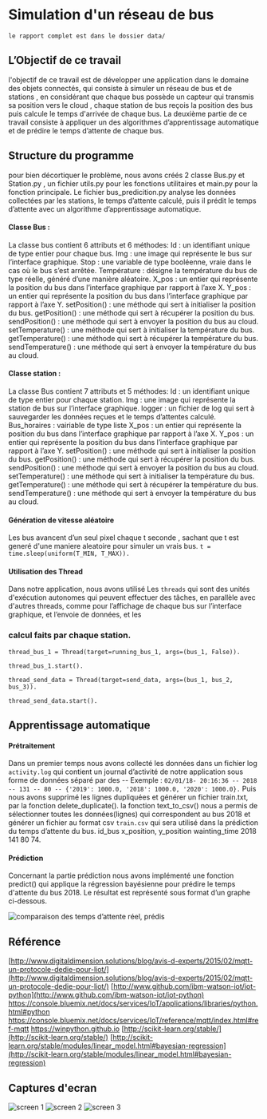 # Simulation d'un réseau de bus

```
le rapport complet est dans le dossier data/
```

## L’Objectif de ce travail

l'objectif de ce travail est de développer une application dans le domaine des objets connectés, qui consiste
à simuler un réseau de bus et de stations , en considérant que chaque bus possède un capteur qui
transmis sa position vers le cloud , chaque station de bus reçois la position des bus puis calcule le
temps d'arrivée de chaque bus.
La deuxième partie de ce travail consiste à appliquer un des algorithmes d’apprentissage automatique
et de prédire le temps d’attente de chaque bus.

## Structure du programme

pour bien décortiquer le problème, nous avons créés 2 classe Bus.py et Station.py , un fichier utils.py
pour les fonctions utilitaires et main.py pour la fonction principale.
Le fichier bus_predicition.py  analyse les données collectées par les stations, le temps
d’attente calculé, puis il prédit le temps d’attente avec un algorithme d’apprentissage automatique.


#### Classe Bus :

La classe bus contient 6 attributs et 6 méthodes:
Id : un identifiant unique de type entier pour chaque bus.
Img : une image qui représente le bus sur l’interface graphique.
Stop : une variable de type booléenne, vraie dans le cas où le bus s’est arrêtée.
Température : désigne la température du bus de type réelle, généré d’une manière aléatoire.
X_pos : un entier qui représente la position du bus dans l’interface graphique par rapport à l’axe X.
Y_pos : un entier qui représente la position du bus dans l’interface graphique par rapport à l’axe Y.
setPosition() : une méthode qui sert à initialiser la position du bus.
getPosition() : une méthode qui sert à récupérer la position du bus.
sendPosition() : une méthode qui sert à envoyer la position du bus au cloud.
setTemperature() : une méthode qui sert à initialiser la température du bus.
getTemperature() : une méthode qui sert à récupérer la température du bus.
sendTemperature() : une méthode qui sert à envoyer la température du bus au cloud.


#### Classe station :

La classe Bus contient 7 attributs et 5 méthodes:
Id : un identifiant unique de type entier pour chaque station.
Img : une image qui représente la station de bus sur l’interface graphique.
logger : un fichier de log qui sert à sauvegarder les données reçues et le temps d’attentes calculé.
Bus_horaires : vairiable de type liste
X_pos : un entier qui représente la position du bus dans l’interface graphique par rapport à l’axe X.
Y_pos : un entier qui représente la position du bus dans l’interface graphique par rapport à l’axe Y.
setPosition() : une méthode qui sert à initialiser la position du bus.
getPosition() : une méthode qui sert à récupérer la position du bus.
sendPosition() : une méthode qui sert à envoyer la position du bus au cloud.
setTemperature() : une méthode qui sert à initialiser la température du bus.
getTemperature() : une méthode qui sert à récupérer la température du bus.
sendTemperature() : une méthode qui sert à envoyer la température du bus au cloud.

#### Génération de vitesse aléatoire

Les bus avancent d’un seul pixel chaque t seconde , sachant que t est generé d'une maniere aleatoire pour
simuler un vrais bus. ``t = time.sleep(uniform(T_MIN, T_MAX)).``

#### Utilisation des Thread

Dans notre application, nous avons utilisé Les ``threads`` qui sont des unités d'exécution
autonomes qui peuvent effectuer des tâches, en parallèle avec d'autres threads, comme
pour l’affichage de chaque bus sur l’interface graphique, et l’envoie de données, et les

### calcul faits par chaque station.

``thread_bus_1 = Thread(target=running_bus_1, args=(bus_1, False)).``

``thread_bus_1.start().``

``thread_send_data = Thread(target=send_data, args=(bus_1, bus_2, bus_3)).``

``thread_send_data.start().``

## Apprentissage automatique

#### Prétraitement

Dans un premier temps nous avons collecté les données dans un fichier log ``activity.log`` qui contient un
journal d’activité de notre application sous forme de données séparé par des --
Exemple : 
``02/01/18- 20:16:36 -- 2018 -- 131 -- 80 -- {'2019': 1000.0, '2018': 1000.0, '2020': 1000.0}.``
Puis nous avons supprimé les lignes dupliquées et générer un fichier train.txt, par la fonction
delete_duplicate().
la fonction text_to_csv() nous a permis de sélectionner toutes les données(lignes) qui
correspondent au bus 2018 et générer un fichier au format csv ``train.csv`` qui sera utilisé dans la
prédiction du temps d’attente du bus.
id_bus x_position, y_position wainting_time
2018 141 80 74.

#### Prédiction

Concernant la partie prédiction nous avons implémenté une fonction predict() qui applique la
régression bayésienne pour prédire le temps d'attente du bus 2018.
Le résultat est représenté sous format d’un graphe ci-dessous.


![comparaison des temps d’attente réel, prédis](https://github.com/fr33dz/IoT_bus/blob/master/images/Figure_2.png)



## Référence

[http://www.digitaldimension.solutions/blog/avis-d-experts/2015/02/mqtt-un-protocole-dedie-pour-liot/](http://www.digitaldimension.solutions/blog/avis-d-experts/2015/02/mqtt-un-protocole-dedie-pour-liot/)
[http://www.github.com/ibm-watson-iot/iot-python](http://www.github.com/ibm-watson-iot/iot-python)
https://console.bluemix.net/docs/services/IoT/applications/libraries/python.html#python
https://console.bluemix.net/docs/services/IoT/reference/mqtt/index.html#ref-mqtt
https://winpython.github.io
[http://scikit-learn.org/stable/](http://scikit-learn.org/stable/)
[http://scikit-learn.org/stable/modules/linear_model.html#bayesian-regression](http://scikit-learn.org/stable/modules/linear_model.html#bayesian-regression)

## Captures d'ecran

![screen 1 ](https://github.com/fr33dz/IoT_bus/blob/master/images/gui_1.png)
![screen 2 ](https://github.com/fr33dz/IoT_bus/blob/master/images/gui_2.png)
![screen 3 ](https://github.com/fr33dz/IoT_bus/blob/master/images/gui_3.png)
